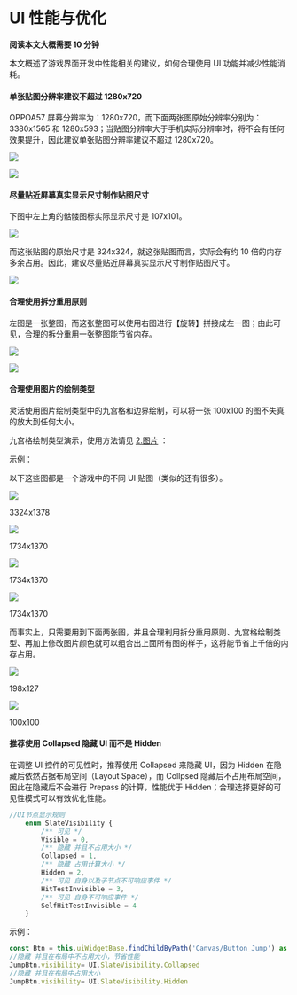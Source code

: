 # UI 性能与优化

**阅读本文大概需要 10 分钟**

本文概述了游戏界面开发中性能相关的建议，如何合理使用 UI 功能并减少性能消耗。

#### 单张贴图分辨率建议不超过 1280x720

OPPOA57 屏幕分辨率为：1280x720，而下面两张图原始分辨率分别为：3380x1565 和 1280x593；当贴图分辨率大于手机实际分辨率时，将不会有任何效果提升，因此建议单张贴图分辨率建议不超过 1280x720。

![](https://wstatic-a1.233leyuan.com/productdocs/static/boxcnvOwQWe1TzgZeWMvaXHd28b.png)

![](https://wstatic-a1.233leyuan.com/productdocs/static/boxcn8tCSUwh1oQxgZqTvPys90f.png)

#### 尽量贴近屏幕真实显示尺寸制作贴图尺寸

下图中左上角的骷髅图标实际显示尺寸是 107x101。

![](https://wstatic-a1.233leyuan.com/productdocs/static/boxcnyyZchl73WSuPdimKYdSH3e.png)

而这张贴图的原始尺寸是 324x324，就这张贴图而言，实际会有约 10 倍的内存多余占用。因此，建议尽量贴近屏幕真实显示尺寸制作贴图尺寸。

![](https://wstatic-a1.233leyuan.com/productdocs/static/boxcnr8rarmHbqRUh26vYjtTFuh.png)

#### 合理使用拆分重用原则

左图是一张整图，而这张整图可以使用右图进行【旋转】拼接成左一图；由此可见，合理的拆分重用一张整图能节省内存。

![](https://wstatic-a1.233leyuan.com/productdocs/static/boxcn1tFiEncnmtzaeVZXGOvc8b.png)

![](https://wstatic-a1.233leyuan.com/productdocs/static/boxcnbqvJnnlmh4rUfVVL8mLRHb.png)

#### 合理使用图片的绘制类型

灵活使用图片绘制类型中的九宫格和边界绘制，可以将一张 100x100 的图不失真的放大到任何大小。

九宫格绘制类型演示，使用方法请见 [2.图片](https://meta.feishu.cn/wiki/wikcnAT3oxwkOtbE9jzsjo2xUyg) ：

示例：

以下这些图都是一个游戏中的不同 UI 贴图（类似的还有很多）。

![](https://wstatic-a1.233leyuan.com/productdocs/static/boxcnXR3ZqZ39u4Ca4v7NxZUlhe.png)

3324x1378

![](https://wstatic-a1.233leyuan.com/productdocs/static/boxcnYxdSfwalshTJxWLcN6uERe.png)

1734x1370

![](https://wstatic-a1.233leyuan.com/productdocs/static/boxcnefOnO2Meec4bdkRR493foh.png)

1734x1370

![](https://wstatic-a1.233leyuan.com/productdocs/static/boxcnp1MEeq9tv9xKEivrhvmUGc.png)

1734x1370

而事实上，只需要用到下面两张图，并且合理利用拆分重用原则、九宫格绘制类型、再加上修改图片颜色就可以组合出上面所有图的样子，这将能节省上千倍的内存占用。

![](https://wstatic-a1.233leyuan.com/productdocs/static/boxcndGDbw669P12PWiGFKqNowh.png)

198x127

![](https://wstatic-a1.233leyuan.com/productdocs/static/boxcnxNFo7sw0Tu8SPMqxEUCHEb.png)

100x100

#### 推荐使用 Collapsed 隐藏 UI 而不是 Hidden

在调整 UI 控件的可见性时，推荐使用 Collapsed 来隐藏 UI，因为 Hidden 在隐藏后依然占据布局空间（Layout Space），而 Collpsed 隐藏后不占用布局空间，因此在隐藏后不会进行 Prepass 的计算，性能优于 Hidden；合理选择更好的可见性模式可以有效优化性能。

```ts
//UI节点显示规则
    enum SlateVisibility {
        /** 可见 */
        Visible = 0,
        /** 隐藏 并且不占用大小 */
        Collapsed = 1,
        /** 隐藏 占用计算大小 */
        Hidden = 2,
        /** 可见 自身以及子节点不可响应事件 */
        HitTestInvisible = 3,
        /** 可见 自身不可响应事件 */
        SelfHitTestInvisible = 4
    }
```

示例：

```ts
const Btn = this.uiWidgetBase.findChildByPath('Canvas/Button_Jump') as UI.Button
//隐藏 并且在布局中不占用大小，节省性能
JumpBtn.visibility= UI.SlateVisibility.Collapsed
//隐藏 并且在布局中占用大小
JumpBtn.visibility= UI.SlateVisibility.Hidden
```
